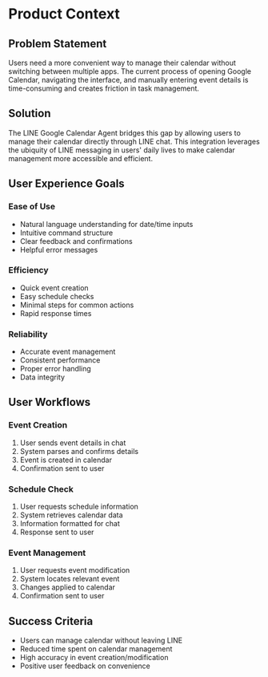 # Product Context

## Problem Statement
Users need a more convenient way to manage their calendar without switching between multiple apps. The current process of opening Google Calendar, navigating the interface, and manually entering event details is time-consuming and creates friction in task management.

## Solution
The LINE Google Calendar Agent bridges this gap by allowing users to manage their calendar directly through LINE chat. This integration leverages the ubiquity of LINE messaging in users' daily lives to make calendar management more accessible and efficient.

## User Experience Goals

### Ease of Use
- Natural language understanding for date/time inputs
- Intuitive command structure
- Clear feedback and confirmations
- Helpful error messages

### Efficiency
- Quick event creation
- Easy schedule checks
- Minimal steps for common actions
- Rapid response times

### Reliability
- Accurate event management
- Consistent performance
- Proper error handling
- Data integrity

## User Workflows

### Event Creation
1. User sends event details in chat
2. System parses and confirms details
3. Event is created in calendar
4. Confirmation sent to user

### Schedule Check
1. User requests schedule information
2. System retrieves calendar data
3. Information formatted for chat
4. Response sent to user

### Event Management
1. User requests event modification
2. System locates relevant event
3. Changes applied to calendar
4. Confirmation sent to user

## Success Criteria
- Users can manage calendar without leaving LINE
- Reduced time spent on calendar management
- High accuracy in event creation/modification
- Positive user feedback on convenience

